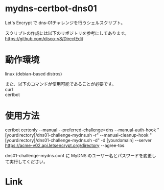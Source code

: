 # mydns-certbot-dns01
Let's Encrypt で dns-01チャレンジを行うシェルスクリプト。

スクリプトの作成には以下のリポジトリを参考にしてあります。
https://github.com/disco-v8/DirectEdit

# 動作環境
linux (debian-based distros)

また、以下のコマンドが使用可能であることが必要です。  
curl  
certbot

# 使用方法
certbot certonly --manual --preferred-challenge=dns --manual-auth-hook "[yourdirectory]/dns01-challenge-mydns.sh -r" --manual-cleanup-hook "[yourdirectory]/dns01-challenge-mydns.sh -d" -d [yourdomain] --server https://acme-v02.api.letsencrypt.org/directory --agree-tos

dns01-challenge-mydns.conf に MyDNS のユーザー名とパスワードを変更して実行してください。

# Link
